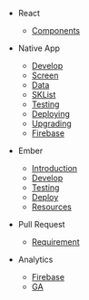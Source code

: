 * React

  * [Components](react-components.md)

* Native App

  * [Develop](native-develop.md)
  * [Screen](native-screen.md)
  * [Data](native-data.md)
  * [SKList](native-sklist.md)
  * [Testing](testing.md)
  * [Deploying](native-deploy.md)
  * [Upgrading](native-upgrading.md)
  * [Firebase](firebase.md)

* Ember

  * [Introduction](ember-intro.md)
  * [Develop](ember-develop.md)
  * [Testing](ember-testing.md)
  * [Deploy](ember-deploy.md)
  * [Resources](ember-resources.md)

* Pull Request

  * [Requirement](pull-request.md)

* Analytics
  * [Firebase](firebase-analytics.md)
  * [GA](google-analytics.md)
